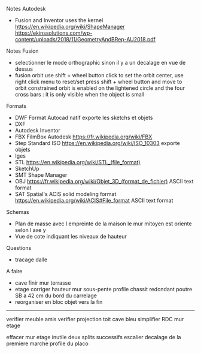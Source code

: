 Notes Autodesk
- Fusion and Inventor uses the kernel https://en.wikipedia.org/wiki/ShapeManager
  https://ekinssolutions.com/wp-content/uploads/2018/11/GeometryAndBRep-AU2018.pdf

Notes Fusion
- selectionner le mode orthographic sinon il y a un decalage en vue de dessus
- fusion orbit
  use shift + wheel button click to set the orbit center, use right click menu to reset/set
  press shift + wheel button and move to orbit
  constrained orbit is enabled on the lightened circle and the four cross bars : it is only visible when the object is small
  
Formats
 - DWF Format Autocad natif
   exporte les sketchs et objets
 - DXF
 - Autodesk Inventor
 - FBX FilmBox Autodesk
   https://fr.wikipedia.org/wiki/FBX
 - Step Standard ISO
   https://en.wikipedia.org/wiki/ISO_10303
   exporte objets
 - Iges
 - STL
   https://en.wikipedia.org/wiki/STL_(file_format)
 - SketchUp
 - SMT Shape Manager
 - OBJ
   https://fr.wikipedia.org/wiki/Objet_3D_(format_de_fichier)
   ASCII text format
 - SAT Spatial's ACIS solid modeling format
   https://en.wikipedia.org/wiki/ACIS#File_format
   ASCII text format

Schemas
- Plan de masse avec l empreinte de la maison le mur mitoyen est oriente selon l axe y
- Vue de cote indiquant les niveaux de hauteur

Questions
- tracage dalle

A faire
- cave
  finir mur terrasse
- etage
  corriger hauteur mur sous-pente
  profile chassit redondant
  poutre SB a 42 cm du bord du carrelage
- reorganiser en bloc objet vers la fin

----

verifier meuble amis
verifier projection toit
cave bleu
simplifier RDC
mur etage

effacer mur etage inutile
deux splits successifs
escalier decalage de la premiere marche
profile du placo

